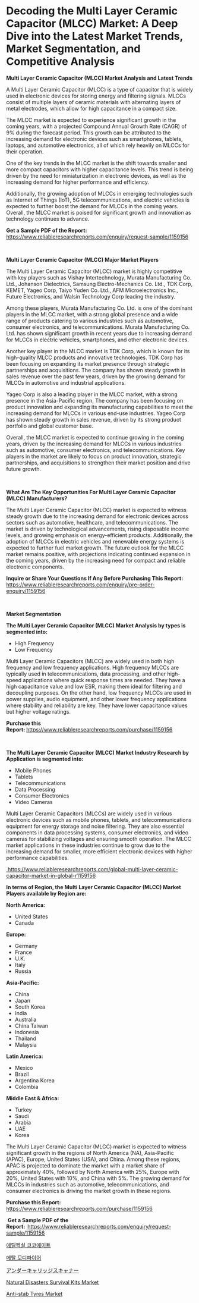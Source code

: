 <p><h1>Decoding the Multi Layer Ceramic Capacitor (MLCC) Market: A Deep Dive into the Latest Market Trends, Market Segmentation, and Competitive Analysis</h1></p><p><strong>Multi Layer Ceramic Capacitor (MLCC) Market Analysis and Latest Trends</strong></p>
<p><p>A Multi Layer Ceramic Capacitor (MLCC) is a type of capacitor that is widely used in electronic devices for storing energy and filtering signals. MLCCs consist of multiple layers of ceramic materials with alternating layers of metal electrodes, which allow for high capacitance in a compact size.</p><p>The MLCC market is expected to experience significant growth in the coming years, with a projected Compound Annual Growth Rate (CAGR) of 9% during the forecast period. This growth can be attributed to the increasing demand for electronic devices such as smartphones, tablets, laptops, and automotive electronics, all of which rely heavily on MLCCs for their operation.</p><p>One of the key trends in the MLCC market is the shift towards smaller and more compact capacitors with higher capacitance levels. This trend is being driven by the need for miniaturization in electronic devices, as well as the increasing demand for higher performance and efficiency.</p><p>Additionally, the growing adoption of MLCCs in emerging technologies such as Internet of Things (IoT), 5G telecommunications, and electric vehicles is expected to further boost the demand for MLCCs in the coming years. Overall, the MLCC market is poised for significant growth and innovation as technology continues to advance.</p></p>
<p><strong>Get a Sample PDF of the Report:&nbsp;</strong> <a href="https://www.reliableresearchreports.com/enquiry/request-sample/1159156">https://www.reliableresearchreports.com/enquiry/request-sample/1159156</a></p>
<p>&nbsp;</p>
<p><strong>Multi Layer Ceramic Capacitor (MLCC) Major Market Players</strong></p>
<p><p>The Multi Layer Ceramic Capacitor (MLCC) market is highly competitive with key players such as Vishay Intertechnology, Murata Manufacturing Co. Ltd., Johanson Dielectrics, Samsung Electro-Mechanics Co. Ltd., TDK Corp, KEMET, Yageo Corp, Taiyo Yuden Co. Ltd., AFM Microelectronics Inc., Future Electronics, and Walsin Technology Corp leading the industry. </p><p>Among these players, Murata Manufacturing Co. Ltd. is one of the dominant players in the MLCC market, with a strong global presence and a wide range of products catering to various industries such as automotive, consumer electronics, and telecommunications. Murata Manufacturing Co. Ltd. has shown significant growth in recent years due to increasing demand for MLCCs in electric vehicles, smartphones, and other electronic devices.</p><p>Another key player in the MLCC market is TDK Corp, which is known for its high-quality MLCC products and innovative technologies. TDK Corp has been focusing on expanding its market presence through strategic partnerships and acquisitions. The company has shown steady growth in sales revenue over the past few years, driven by the growing demand for MLCCs in automotive and industrial applications.</p><p>Yageo Corp is also a leading player in the MLCC market, with a strong presence in the Asia-Pacific region. The company has been focusing on product innovation and expanding its manufacturing capabilities to meet the increasing demand for MLCCs in various end-use industries. Yageo Corp has shown steady growth in sales revenue, driven by its strong product portfolio and global customer base.</p><p>Overall, the MLCC market is expected to continue growing in the coming years, driven by the increasing demand for MLCCs in various industries such as automotive, consumer electronics, and telecommunications. Key players in the market are likely to focus on product innovation, strategic partnerships, and acquisitions to strengthen their market position and drive future growth.</p></p>
<p>&nbsp;</p>
<p><strong>What Are The Key Opportunities For Multi Layer Ceramic Capacitor (MLCC) Manufacturers?</strong></p>
<p><p>The Multi Layer Ceramic Capacitor (MLCC) market is expected to witness steady growth due to the increasing demand for electronic devices across sectors such as automotive, healthcare, and telecommunications. The market is driven by technological advancements, rising disposable income levels, and growing emphasis on energy-efficient products. Additionally, the adoption of MLCCs in electric vehicles and renewable energy systems is expected to further fuel market growth. The future outlook for the MLCC market remains positive, with projections indicating continued expansion in the coming years, driven by the increasing need for compact and reliable electronic components.</p></p>
<p><strong>Inquire or Share Your Questions If Any Before Purchasing This Report:</strong> <a href="https://www.reliableresearchreports.com/enquiry/pre-order-enquiry/1159156">https://www.reliableresearchreports.com/enquiry/pre-order-enquiry/1159156</a></p>
<p>&nbsp;</p>
<p><strong>Market Segmentation</strong></p>
<p><strong>The Multi Layer Ceramic Capacitor (MLCC) Market Analysis by types is segmented into:</strong></p>
<p><ul><li>High Frequency</li><li>Low Frequency</li></ul></p>
<p><p>Multi Layer Ceramic Capacitors (MLCC) are widely used in both high frequency and low frequency applications. High frequency MLCCs are typically used in telecommunications, data processing, and other high-speed applications where quick response times are needed. They have a high capacitance value and low ESR, making them ideal for filtering and decoupling purposes. On the other hand, low frequency MLCCs are used in power supplies, audio equipment, and other lower frequency applications where stability and reliability are key. They have lower capacitance values but higher voltage ratings.</p></p>
<p><strong>Purchase this Report:&nbsp;</strong><a href="https://www.reliableresearchreports.com/purchase/1159156">https://www.reliableresearchreports.com/purchase/1159156</a></p>
<p>&nbsp;</p>
<p><strong>The Multi Layer Ceramic Capacitor (MLCC) Market Industry Research by Application is segmented into:</strong></p>
<p><ul><li>Mobile Phones</li><li>Tablets</li><li>Telecommunications</li><li>Data Processing</li><li>Consumer Electronics</li><li>Video Cameras</li></ul></p>
<p><p>Multi Layer Ceramic Capacitors (MLCCs) are widely used in various electronic devices such as mobile phones, tablets, and telecommunications equipment for energy storage and noise filtering. They are also essential components in data processing systems, consumer electronics, and video cameras for stabilizing voltages and ensuring smooth operation. The MLCC market applications in these industries continue to grow due to the increasing demand for smaller, more efficient electronic devices with higher performance capabilities.</p></p>
<p><a href="https://www.reliableresearchreports.com/global-multi-layer-ceramic-capacitor-market-in-global-r1159156">&nbsp;https://www.reliableresearchreports.com/global-multi-layer-ceramic-capacitor-market-in-global-r1159156</a></p>
<p><strong>In terms of Region, the Multi Layer Ceramic Capacitor (MLCC) Market Players available by Region are:</strong></p>
<p>
    <p> <strong> North America: </strong>
        <ul>
            <li>United States</li>
            <li>Canada</li>
        </ul>
        </p> 
    <p> <strong> Europe: </strong>
        <ul>
            <li>Germany</li>
            <li>France</li>
            <li>U.K.</li>
            <li>Italy</li>
            <li>Russia</li>
        </ul>
        </p> 
    <p> <strong> Asia-Pacific: </strong>
        <ul>
            <li>China</li>
            <li>Japan</li>
            <li>South Korea</li>
            <li>India</li>
            <li>Australia</li>
            <li>China Taiwan</li>
            <li>Indonesia</li>
            <li>Thailand</li>
            <li>Malaysia</li>
        </ul>
        </p> 
    <p> <strong> Latin America: </strong>
        <ul>
            <li>Mexico</li>
            <li>Brazil</li>
            <li>Argentina Korea</li>
            <li>Colombia</li>
        </ul>
        </p> 
    <p> <strong> Middle East & Africa: </strong>
        <ul>
            <li>Turkey</li>
            <li>Saudi</li>
            <li>Arabia</li>
            <li>UAE</li>
            <li>Korea</li>
        </ul>
    </p>
    </p>
<p><p>The Multi Layer Ceramic Capacitor (MLCC) market is expected to witness significant growth in the regions of North America (NA), Asia-Pacific (APAC), Europe, United States (USA), and China. Among these regions, APAC is projected to dominate the market with a market share of approximately 40%, followed by North America with 25%, Europe with 20%, United States with 10%, and China with 5%. The growing demand for MLCCs in industries such as automotive, telecommunications, and consumer electronics is driving the market growth in these regions.</p></p>
<p><strong>Purchase this Report: </strong><a href="https://www.reliableresearchreports.com/purchase/1159156">https://www.reliableresearchreports.com/purchase/1159156</a></p>
<p>&nbsp;<strong>Get a Sample PDF of the Report:&nbsp;&nbsp;</strong><a href="https://www.reliableresearchreports.com/enquiry/request-sample/1159156">https://www.reliableresearchreports.com/enquiry/request-sample/1159156</a></p>
<p><strong></strong></p>
<p><p><a href="https://github.com/msujons1512/Market-Research-Report-List-1/blob/main/8063722157047.md">에틸헥실 코코에이트</a></p><p><a href="https://github.com/admichael111/Market-Research-Report-List-1/blob/main/8076171157046.md">메탈 모디파이어</a></p><p><a href="https://github.com/avwofrml53535/Market-Research-Report-List-2/blob/main/2549817147834.md">アンダーキャリッジスキャナー</a></p><p><a href="https://github.com/huqhwmcs55/Market-Research-Report-List-1/blob/main/natural-disasters-survival-kits-market.md">Natural Disasters Survival Kits Market</a></p><p><a href="https://github.com/kumertitash/Market-Research-Report-List-1/blob/main/anti-stab-tyres-market.md">Anti-stab Tyres Market</a></p></p>